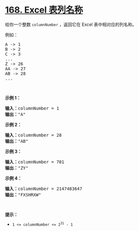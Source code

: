 # [168. Excel 表列名称](https://leetcode.cn/problems/excel-sheet-column-title/)

<div><div class="elfjS" data-track-load="description_content"><p>给你一个整数&nbsp;<code>columnNumber</code> ，返回它在 Excel 表中相对应的列名称。</p>

<p>例如：</p>

<pre>A -&gt; 1
B -&gt; 2
C -&gt; 3
...
Z -&gt; 26
AA -&gt; 27
AB -&gt; 28 
...
</pre>

<p>&nbsp;</p>

<p><strong>示例 1：</strong></p>

<pre><strong>输入：</strong>columnNumber = 1
<strong>输出：</strong>"A"
</pre>

<p><strong>示例 2：</strong></p>

<pre><strong>输入：</strong>columnNumber = 28
<strong>输出：</strong>"AB"
</pre>

<p><strong>示例 3：</strong></p>

<pre><strong>输入：</strong>columnNumber = 701
<strong>输出：</strong>"ZY"
</pre>

<p><strong>示例 4：</strong></p>

<pre><strong>输入：</strong>columnNumber = 2147483647
<strong>输出：</strong>"FXSHRXW"
</pre>

<p>&nbsp;</p>

<p><strong>提示：</strong></p>

<ul>
	<li><code>1 &lt;= columnNumber &lt;= 2<sup>31</sup> - 1</code></li>
</ul>
</div></div>
